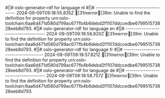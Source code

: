 #||# oslo-generator-rdf for language nl
#||# -------------------------------------
2024-09-09T09:18:55.835Z [31merror[39m: Unable to find the definition for property urn:oslo-toolchain:6aa6d471d580d799ac677fb4b6debd2f1107ddccedbe679951573828eeb8d793.
#||# oslo-generator-rdf for language en
#||# -------------------------------------
2024-09-09T09:18:56.820Z [31merror[39m: Unable to find the definition for property urn:oslo-toolchain:6aa6d471d580d799ac677fb4b6debd2f1107ddccedbe679951573828eeb8d793.
#||# oslo-generator-rdf for language fr
#||# -------------------------------------
2024-09-09T09:18:57.821Z [31merror[39m: Unable to find the definition for property urn:oslo-toolchain:6aa6d471d580d799ac677fb4b6debd2f1107ddccedbe679951573828eeb8d793.
#||# oslo-generator-rdf for language de
#||# -------------------------------------
2024-09-09T09:18:58.757Z [31merror[39m: Unable to find the definition for property urn:oslo-toolchain:6aa6d471d580d799ac677fb4b6debd2f1107ddccedbe679951573828eeb8d793.
